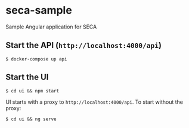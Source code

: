 # seca-sample
Sample Angular application for SECA

## Start the API (`http://localhost:4000/api`)

`$ docker-compose up api`

## Start the UI

`$ cd ui && npm start`

UI starts with a proxy to `http://localhost:4000/api`. To start without the proxy:

`$ cd ui && ng serve`
